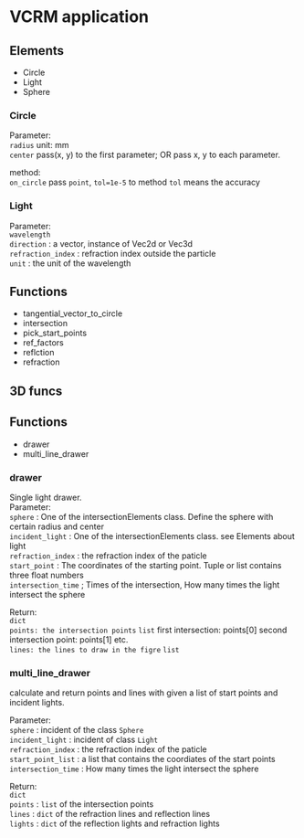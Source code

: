 # VCRM application


## Elements

- Circle
- Light
- Sphere

### Circle

Parameter:  
`radius` unit: mm  
`center` pass(x, y) to the first parameter; OR pass x, y to each parameter.  

method:  
`on_circle` pass `point`, `tol=1e-5` to method `tol` means the accuracy

### Light

Parameter:  
`wavelength`  
`direction` : a vector, instance of Vec2d or Vec3d  
`refraction_index` : refraction index outside the particle  
`unit` : the unit of the wavelength   


## Functions

- tangential_vector_to_circle
- intersection
- pick_start_points
- ref_factors
- reflction
- refraction


## 3D funcs

## Functions

- drawer  
- multi_line_drawer  

### drawer

Single light drawer.  
Parameter:  
`sphere` : One of the intersectionElements class. Define the sphere with certain radius and center  
`incident_light` : One of the intersectionElements class. see Elements about light  
`refraction_index` :  the refraction index of the paticle  
`start_point` : The coordinates of the starting point. Tuple or list contains three float numbers  
`intersection_time` ; Times of the intersection, How many times the light intersect the sphere  

Return:  
`dict`    
`points: the intersection points` `list`  first intersection: points[0] second intersection point: points[1] etc.  
`lines: the lines to draw in the figre` `list`   

### multi_line_drawer  

calculate and return points and lines with given a list of start points and incident lights.  

Parameter:  
`sphere` : incident of the class `Sphere`  
`incident_light` : incident of class `Light`  
`refraction_index` : the refraction index of the paticle  
`start_point_list` : a list that contains the coordiates of the start points  
`intersection_time` : How many times the light intersect the sphere  

Return:  
`dict`  
`points` : `list` of the intersection points  
`lines` : `dict` of the refraction lines and reflection lines  
`lights` : `dict` of the reflection lights and refraction lights  